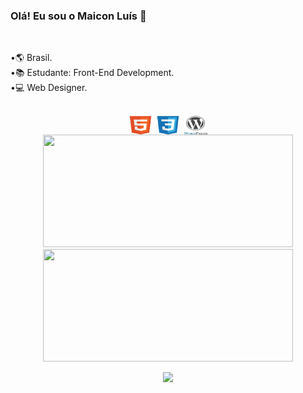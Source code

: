 ### Olá! Eu sou o Maicon Luís 👋
</br>

•🌎 Brasil.<br>
•📚 Estudante: Front-End Development.<br>
•💻 Web Designer.<br>

<div align="center"> 
 <div style="display: inline_block"><br>
  <img align="center" height="30" width="40" src="https://raw.githubusercontent.com/devicons/devicon/master/icons/html5/html5-original.svg">  
  <img align="center" height="30" width="40" src="https://raw.githubusercontent.com/devicons/devicon/master/icons/css3/css3-original.svg">
  <img align="center" height="30" width="40" src="https://raw.githubusercontent.com/devicons/devicon/master/icons/wordpress/wordpress-original.svg">
</div>
    
<div>
    <a href="https://github.com/Mikex00001">
    <img height="180em" width="400em" src="https://github-readme-stats.vercel.app/api/top-langs/?username=Mikex00001&layout=compact&langs_count=7&theme=tokyonight"/>
    <img height="180em" width="400em" src="https://github-readme-stats.vercel.app/api?username=Mikex00001&show_icons=true&theme=tokyonight&include_all_commits=true&count_private=true"/>
</div>
 
<a href="https://www.linkedin.com/in/maicon-luis-b63670271/"><img src="https://img.shields.io/badge/-LinkedIn-%230077B5?style=for-the-badge&logo=linkedin&logoColor=white"></a> 




